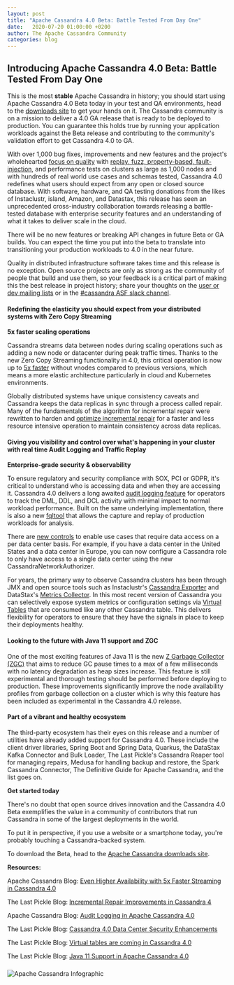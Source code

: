```yaml
---
layout: post
title: "Apache Cassandra 4.0 Beta: Battle Tested From Day One"
date:   2020-07-20 01:00:00 +0200
author: The Apache Cassandra Community
categories: blog
---
```


## **Introducing Apache Cassandra 4.0 Beta: Battle Tested From Day One**

This is the most **stable** Apache Cassandra in history; you should start using Apache Cassandra 4.0 Beta today in your test and QA environments, head to the [downloads site](https://www.apache.org/dyn/closer.lua/cassandra/4.0-beta1/apache-cassandra-4.0-beta1-bin.tar.gz) to get your hands on it. The Cassandra community is on a mission to deliver a 4.0 GA release that is ready to be deployed to production. You can guarantee this holds true by running your application workloads against the Beta release and contributing to the community's validation effort to get Cassandra 4.0 to GA.

With over 1,000 bug fixes, improvements and new features and the project's wholehearted [focus on quality](https://cassandra.apache.org/blog/2018/08/21/testing_apache_cassandra.html) with [replay, fuzz, property-based, fault-injection](https://cassandra.apache.org/blog/2018/10/17/finding_bugs_with_property_based_testing.html), and performance tests on clusters as large as 1,000 nodes and with hundreds of real world use cases and schemas tested, Cassandra 4.0 redefines what users should expect from any open or closed source database. With software, hardware, and QA testing donations from the likes of Instaclustr, island, Amazon, and Datastax, this release has seen an unprecedented cross-industry collaboration towards releasing a battle-tested database with enterprise security features and an understanding of what it takes to deliver scale in the cloud.

There will be no new features or breaking API changes in future Beta or GA builds. You can expect the time you put into the beta to translate into transitioning your production workloads to 4.0 in the near future.

Quality in distributed infrastructure software takes time and this release is no exception. Open source projects are only as strong as the community of people that build and use them, so your feedback is a critical part of making this the best release in project history; share your thoughts on the [user or dev mailing lists](https://cassandra.apache.org/community/) or in the [#cassandra ASF slack channel](https://cassandra.apache.org/community/). 


#### **Redefining the elasticity you should expect from your distributed systems with Zero Copy Streaming**

**5x faster scaling operations**

Cassandra streams data between nodes during scaling operations such as adding a new node or datacenter during peak traffic times. Thanks to the new Zero Copy Streaming functionality in 4.0, this critical operation is now up to [5x faster](https://cassandra.apache.org/blog/2019/04/09/benchmarking_streaming.html) without vnodes compared to previous versions, which means a more elastic architecture particularly in cloud and Kubernetes environments. 

Globally distributed systems have unique consistency caveats and Cassandra keeps the data replicas in sync through a process called repair. Many of the fundamentals of the algorithm for incremental repair were rewritten to harden and [optimize incremental repair](https://thelastpickle.com/blog/2018/09/10/incremental-repair-improvements-in-cassandra-4.html) for a faster and less resource intensive operation to maintain consistency across data replicas. 


#### **Giving you visibility and control over what's happening in your cluster with real time Audit Logging and Traffic Replay**

**Enterprise-grade security & observability**

To ensure regulatory and security compliance with SOX, PCI or GDPR, it's critical to understand who is accessing data and when they are accessing it. Cassandra 4.0 delivers a long awaited [audit logging feature](https://cassandra.apache.org/blog/2018/10/29/audit_logging_cassandra.html) for operators to track the DML, DDL, and DCL activity with minimal impact to normal workload performance. Built on the same underlying implementation, there is also a new [fqltool](https://cassandra.apache.org/doc/latest/new/fqllogging.html) that allows the capture and replay of production workloads for analysis. 

There are [new controls](https://thelastpickle.com/blog/2018/05/08/cassandra-4.0-datacentre-security-improvements.html) to enable use cases that require data access on a per data center basis. For example, if you have a data center in the United States and a data center in Europe, you can now configure a Cassandra role to only have access to a single data center using the new CassandraNetworkAuthorizer. 

For years, the primary way to observe Cassandra clusters has been through JMX and open source tools such as Instaclustr's [Cassandra Exporter](https://github.com/instaclustr/cassandra-exporter) and DataStax's [Metrics Collector](https://github.com/datastax/metric-collector-for-apache-cassandra). In this most recent version of Cassandra you can selectively expose system metrics or configuration settings via [Virtual Tables](https://thelastpickle.com/blog/2019/03/08/virtual-tables-in-cassandra-4_0.html) that are consumed like any other Cassandra table. This delivers flexibility for operators to ensure that they have the signals in place to keep their deployments healthy. 


#### **Looking to the future with Java 11 support and ZGC**

One of the most exciting features of Java 11 is the new [Z Garbage Collector (ZGC)](https://thelastpickle.com/blog/2018/08/16/java11.html) that aims to reduce GC pause times to a max of a few milliseconds with no latency degradation as heap sizes increase. This feature is still experimental and thorough testing should be performed before deploying to production. These improvements significantly improve the node availability profiles from garbage collection on a cluster which is why this feature has been included as experimental in the Cassandra 4.0 release. 


#### **Part of a vibrant and healthy ecosystem**

The third-party ecosystem has their eyes on this release and a number of utilities have already added support for Cassandra 4.0. These include the client driver libraries, Spring Boot and Spring Data, Quarkus, the DataStax Kafka Connector and Bulk Loader, The Last Pickle's Cassandra Reaper tool for managing repairs, Medusa for handling backup and restore, the Spark Cassandra Connector, The Definitive Guide for Apache Cassandra, and the list goes on. 

**Get started today**

There's no doubt that open source drives innovation and the Cassandra 4.0 Beta exemplifies the value in a community of contributors that run Cassandra in some of the largest deployments in the world. 

To put it in perspective, if you use a website or a smartphone today, you're probably touching a Cassandra-backed system.

To download the Beta, head to the [Apache Cassandra downloads site](https://cassandra.apache.org/download/). 

**Resources:**

Apache Cassandra Blog: [Even Higher Availability with 5x Faster Streaming in Cassandra 4.0](https://cassandra.apache.org/blog/2019/04/09/benchmarking_streaming.html)

The Last Pickle Blog: [Incremental Repair Improvements in Cassandra 4](https://thelastpickle.com/blog/2018/09/10/incremental-repair-improvements-in-cassandra-4.html)

Apache Cassandra Blog: [Audit Logging in Apache Cassandra 4.0](https://cassandra.apache.org/blog/2018/10/29/audit_logging_cassandra.html)

The Last Pickle Blog: [Cassandra 4.0 Data Center Security Enhancements](https://thelastpickle.com/blog/2018/05/08/cassandra-4.0-datacentre-security-improvements.html)

The Last Pickle Blog: [Virtual tables are coming in Cassandra 4.0](https://thelastpickle.com/blog/2019/03/08/virtual-tables-in-cassandra-4_0.html)

The Last Pickle Blog: [Java 11 Support in Apache Cassandra 4.0](https://thelastpickle.com/blog/2018/08/16/java11.html)

###

![Apache Cassandra Infographic](/img/blog-post-apache-cassandra-4-0-beta1/apache-cassandra-infographic-final.jpg "Apache Cassandra Infographic")
